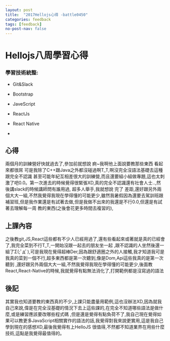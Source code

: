 ```yaml
---
layout: post
title:  "2017Hellojs心得 -battle0450"
categories: feedback
tags: [feedback]
no-post-nav: false
---
```


# Hellojs八周學習心得

### 學習技術統整:

- Git&Slack

- Bootstrap 

- JaveScript

- ReactJs
- React Native
- 
## 心得

兩個月的訓練營好快就過去了,參加前就想說 痾~我啊他上面說要教那些東西 看起來都很屌 可是我除了C++跟Java之外都沒碰過啊T_T,啊沒完全沒語法基礎去這種跟完全不認識
甚至可能年紀互相差很大的訓練營,而且還要組小組做專題,這也太刺激了吧0.0。第一次進去的時候覺得很緊張XD,真的完全不認識還有社會人士..,然後講slack的時候講師問有誰用過,
超多人舉手,我就想說 完了 差距,還好跟另外兩個大大一組,不然我覺得我現在學得懂的可能更少,雖然我暑假因為還要去駕訓班跟補習班,但是我作業還是有試著去做,但是我做不出來的我還是不行0.0,但還是有試著去理解每一周
教的東西(之後會花更多時間去複習的),

## 上課內容
之後教git,JS,React這些都有不少人已經用過了,還有些看起來或著就是真的已經會了,我完全菜到不行T_T,一開始沒跟一起去的朋友坐一起
,跟不認識的人坐然後還一組了Σ(;ﾟдﾟ),可是我現在覺得超棒Der,因為跟舒適圈之外的人接觸,我才知道我可是我真的菜到一個不行,超多東西都是第一次聽到,像是Dom,Api這些我真的是第一次聽到
,還好跟另外兩個大大一組,不然我覺得我現在學得懂的可能更少,後面教React,React-Native的時候,我就覺得有點無法消化了,打開範例都是沒寫過的語法
## 後記

其實我也知道要教的東西真的不少,上課只能盡量用範例,這也沒辦法XD,因為就我自己來說,偉是在完全沒基礎的情況下去上這些課的,在完全不知道哪些語法是做什麼,或是練習應該要改哪些程式碼
,但是還是覺得有點負荷不了,我自己現在覺得如果可以教更多JavaScript相關實作的語法的話,我覺得對我來說更實用,這是我自己學到現在的感想XD,最後我覺得有上HelloJS
很值得,不然都不知道業界在用些什麼技術,這點是我覺得最值得的。




